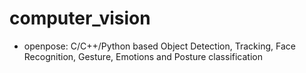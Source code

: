 # computer_vision
- openpose: C/C++/Python based Object Detection, Tracking, Face Recognition, Gesture, Emotions and Posture classification   
